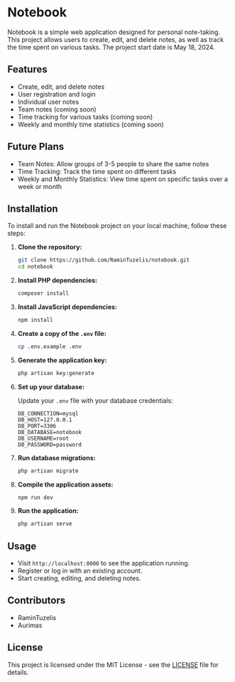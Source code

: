 # Notebook

Notebook is a simple web application designed for personal note-taking. This project allows users to create, edit, and delete notes, as well as track the time spent on various tasks. The project start date is May 18, 2024.

## Features

<ul>
    <li>Create, edit, and delete notes</li>
    <li>User registration and login</li>
    <li>Individual user notes</li>
    <li>Team notes (coming soon)</li>
    <li>Time tracking for various tasks (coming soon)</li>
    <li>Weekly and monthly time statistics (coming soon)</li>
</ul>

## Future Plans

<ul>
    <li>Team Notes: Allow groups of 3-5 people to share the same notes</li>
    <li>Time Tracking: Track the time spent on different tasks</li>
    <li>Weekly and Monthly Statistics: View time spent on specific tasks over a week or month</li>
</ul>

## Installation

To install and run the Notebook project on your local machine, follow these steps:

1. **Clone the repository:**

    ```bash
    git clone https://github.com/RaminTuzelis/notebook.git
    cd notebook
    ```

2. **Install PHP dependencies:**

    ```bash
    composer install
    ```

3. **Install JavaScript dependencies:**

    ```bash
    npm install
    ```

4. **Create a copy of the `.env` file:**

    ```bash
    cp .env.example .env
    ```

5. **Generate the application key:**

    ```bash
    php artisan key:generate
    ```

6. **Set up your database:**

   Update your `.env` file with your database credentials:

    ```plaintext
    DB_CONNECTION=mysql
    DB_HOST=127.0.0.1
    DB_PORT=3306
    DB_DATABASE=notebook
    DB_USERNAME=root
    DB_PASSWORD=password
    ```

7. **Run database migrations:**

    ```bash
    php artisan migrate
    ```

8. **Compile the application assets:**

    ```bash
    npm run dev
    ```
      
9. **Run the application:**

    ```bash
    php artisan serve
    ```

## Usage

- Visit `http://localhost:8000` to see the application running.
- Register or log in with an existing account.
- Start creating, editing, and deleting notes.

## Contributors

<ul>
    <li>RaminTuzelis</li>
    <li>Aurimas</li>
</ul>

## License

This project is licensed under the MIT License - see the [LICENSE](LICENSE) file for details.
